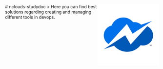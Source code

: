 <img src="AWS/icon/logo1.png" align="right" />
# nclouds-studydoc
> Here you can find best solutions regarding creating and managing different tools in devops.
